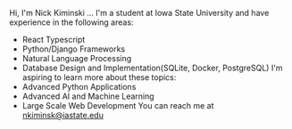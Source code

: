 Hi, I'm Nick Kiminski ...
I'm a student at Iowa State University and have experience in the following areas:
  - React Typescript
  - Python/Django Frameworks
  - Natural Language Processing
  - Database Design and Implementation(SQLite, Docker, PostgreSQL)
I'm aspiring to learn more about these topics: 
  - Advanced Python Applications
  - Advanced AI and Machine Learning
  - Large Scale Web Development
You can reach me at nkiminsk@iastate.edu
